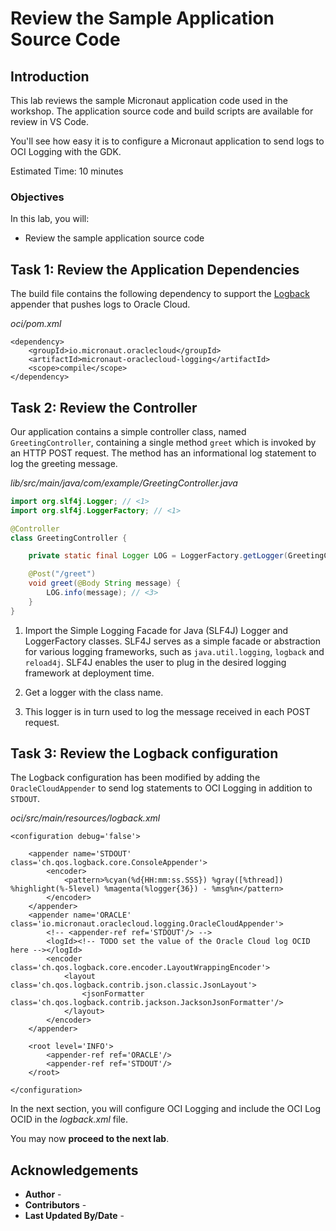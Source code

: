 # Review the Sample Application Source Code

## Introduction

This lab reviews the sample Micronaut application code used in the workshop. The application source code and build scripts are available for review in VS Code.

You'll see how easy it is to configure a Micronaut application to send logs to OCI Logging with the GDK.

Estimated Time: 10 minutes

### Objectives

In this lab, you will:

* Review the sample application source code

## Task 1: Review the Application Dependencies

The build file contains the following dependency to support the [Logback](https://logback.qos.ch/) appender that pushes logs to Oracle Cloud.

_oci/pom.xml_

	<dependency>
		<groupId>io.micronaut.oraclecloud</groupId>
		<artifactId>micronaut-oraclecloud-logging</artifactId>
		<scope>compile</scope>
	</dependency>


## Task 2: Review the Controller

Our application contains a simple controller class, named `GreetingController`, containing a single method `greet` which is invoked by an HTTP POST request. The method has an informational log statement to log the greeting message.

_lib/src/main/java/com/example/GreetingController.java_

``` java
import org.slf4j.Logger; // <1>
import org.slf4j.LoggerFactory; // <1>

@Controller
class GreetingController {

    private static final Logger LOG = LoggerFactory.getLogger(GreetingController.class); // <2>

    @Post("/greet")
    void greet(@Body String message) {
        LOG.info(message); // <3>
    }
}
```

1. Import the Simple Logging Facade for Java (SLF4J) Logger and LoggerFactory classes. SLF4J serves as a simple facade or abstraction for various logging frameworks, such as `java.util.logging`, `logback` and `reload4j`. SLF4J enables the user to plug in the desired logging framework at deployment time.

2. Get a logger with the class name.

3. This logger is in turn used to log the message received in each POST request.

## Task 3: Review the Logback configuration

The Logback configuration has been modified by adding the `OracleCloudAppender` to send log statements to OCI Logging in addition to `STDOUT`.

_oci/src/main/resources/logback.xml_

	<configuration debug='false'>

		<appender name='STDOUT' class='ch.qos.logback.core.ConsoleAppender'>
			<encoder>
				<pattern>%cyan(%d{HH:mm:ss.SSS}) %gray([%thread]) %highlight(%-5level) %magenta(%logger{36}) - %msg%n</pattern>
			</encoder>
		</appender>
		<appender name='ORACLE' class='io.micronaut.oraclecloud.logging.OracleCloudAppender'>
			<!-- <appender-ref ref='STDOUT'/> -->
			<logId><!-- TODO set the value of the Oracle Cloud log OCID here --></logId>
			<encoder class='ch.qos.logback.core.encoder.LayoutWrappingEncoder'>
				<layout class='ch.qos.logback.contrib.json.classic.JsonLayout'>
					<jsonFormatter class='ch.qos.logback.contrib.jackson.JacksonJsonFormatter'/>
				</layout>
			</encoder>
		</appender>

		<root level='INFO'>
			<appender-ref ref='ORACLE'/>
			<appender-ref ref='STDOUT'/>
		</root>

	</configuration>

In the next section, you will configure OCI Logging and include the OCI Log OCID in the _logback.xml_ file.

You may now **proceed to the next lab**.

## Acknowledgements

* **Author** - [](var:author)
* **Contributors** - [](var:contributors)
* **Last Updated By/Date** - [](var:last_updated)
